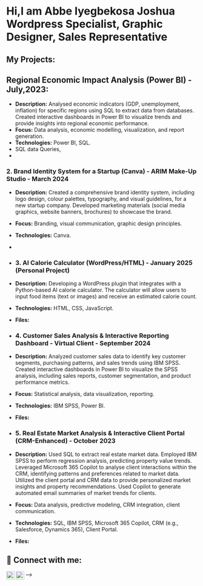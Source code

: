 <h1>Hi,I am Abbe Iyegbekosa Joshua <br/><a >Wordpress Specialist</a>, <a>Graphic Designer</a>, <a >Sales Representative</a></h1>
<h2>My Projects:</h2>
<h2>Regional Economic Impact Analysis (Power BI) - July,2023:</h2>

* **Description:** Analysed economic indicators (GDP, unemployment, inflation) for specific regions using SQL to extract data from databases. Created interactive dashboards in Power BI to visualize trends and provide insights into regional economic performance.
* **Focus:** Data analysis, economic modelling, visualization, and report generation.
* **Technologies:** Power BI, SQL.
* SQL data Queries,
* 
### 2. Brand Identity System for a Startup (Canva) - ARIM Make-Up Studio - March 2024

* **Description:** Created a comprehensive brand identity system, including logo design, colour palettes, typography, and visual guidelines, for a new startup company. Developed marketing materials (social media graphics, website banners, brochures) to showcase the brand.
* **Focus:** Branding, visual communication, graphic design principles.
* **Technologies:** Canva.
* 
* ### 3. AI Calorie Calculator (WordPress/HTML) - January 2025 (Personal Project)

* **Description:** Developing a WordPress plugin that integrates with a Python-based AI calorie calculator. The calculator will allow users to input food items (text or images) and receive an estimated calorie count. 
* **Technologies:**  HTML, CSS, JavaScript.
* **Files:**
* ### 4. Customer Sales Analysis & Interactive Reporting Dashboard - Virtual Client - September 2024

* **Description:** Analyzed customer sales data to identify key customer segments, purchasing patterns, and sales trends using IBM SPSS. Created interactive dashboards in Power BI to visualize the SPSS analysis, including sales reports, customer segmentation, and product performance metrics.
* **Focus:** Statistical analysis, data visualization, reporting.
* **Technologies:** IBM SPSS, Power BI.
* **Files:**
* ### 5. Real Estate Market Analysis & Interactive Client Portal (CRM-Enhanced) - October 2023

* **Description:** Used SQL to extract real estate market data. Employed IBM SPSS to perform regression analysis, predicting property value trends. Leveraged Microsoft 365 Copilot to analyse client interactions within the CRM, identifying patterns and preferences related to market data. Utilized the client portal and CRM data to provide personalized market insights and property recommendations. Used Copilot to generate automated email summaries of market trends for clients.
* **Focus:** Data analysis, predictive modeling, CRM integration, client communication.
* **Technologies:** SQL, IBM SPSS, Microsoft 365 Copilot, CRM (e.g., Salesforce, Dynamics 365), Client Portal.
* **Files:**



<h2> 🤳 Connect with me:</h2>

[<img align="left" alt="JoshMadakor | YouTube" width="22px" src="https://cdn.jsdelivr.net/npm/simple-icons@v3/icons/whatsapp.svg" />][whatsapp]
[<img align="left" alt="JoshMadakor | LinkedIn" width="22px" src="https://cdn.jsdelivr.net/npm/simple-icons@v3/icons/linkedin.svg" />][linkedin]


[whatsapp]: https://twitter.com/joshmadakor
[linkedin]: https://linkedin.com/in/joshmadakor



-->
